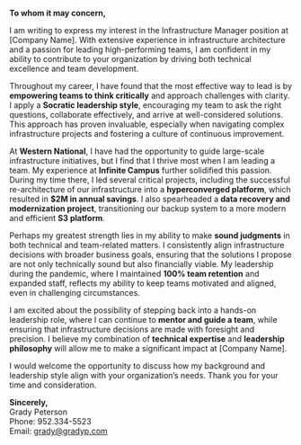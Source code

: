**To whom it may concern,**

I am writing to express my interest in the Infrastructure Manager position at [Company Name]. With extensive experience in infrastructure architecture and a passion for leading high-performing teams, I am confident in my ability to contribute to your organization by driving both technical excellence and team development.

Throughout my career, I have found that the most effective way to lead is by **empowering teams to think critically** and approach challenges with clarity. I apply a **Socratic leadership style**, encouraging my team to ask the right questions, collaborate effectively, and arrive at well-considered solutions. This approach has proven invaluable, especially when navigating complex infrastructure projects and fostering a culture of continuous improvement.

At **Western National**, I have had the opportunity to guide large-scale infrastructure initiatives, but I find that I thrive most when I am leading a team. My experience at **Infinite Campus** further solidified this passion. During my time there, I led several critical projects, including the successful re-architecture of our infrastructure into a **hyperconverged platform**, which resulted in **$2M in annual savings**. I also spearheaded a **data recovery and modernization project**, transitioning our backup system to a more modern and efficient **S3 platform**.

Perhaps my greatest strength lies in my ability to make **sound judgments** in both technical and team-related matters. I consistently align infrastructure decisions with broader business goals, ensuring that the solutions I propose are not only technically sound but also financially viable. My leadership during the pandemic, where I maintained **100% team retention** and expanded staff, reflects my ability to keep teams motivated and aligned, even in challenging circumstances.

I am excited about the possibility of stepping back into a hands-on leadership role, where I can continue to **mentor and guide a team**, while ensuring that infrastructure decisions are made with foresight and precision. I believe my combination of **technical expertise** and **leadership philosophy** will allow me to make a significant impact at [Company Name].

I would welcome the opportunity to discuss how my background and leadership style align with your organization’s needs. Thank you for your time and consideration.

**Sincerely,**  
Grady Peterson  
Phone: 952.334-5523  
Email: grady@gradyp.com